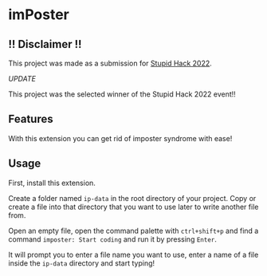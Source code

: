 # imPoster

## !! Disclaimer !!

This project was made as a submission for [Stupid Hack 2022](https://app.hackjunction.com/events/stupid-hack-2022).

_UPDATE_

This project was the selected winner of the Stupid Hack 2022 event!!

## Features

With this extension you can get rid of imposter syndrome with ease!

## Usage

First, install this extension.

Create a folder named `ip-data` in the root directory of your project. Copy or create a file into that directory that you want to use later to write another file from.

Open an empty file, open the command palette with `ctrl+shift+p` and find a command `imposter: Start coding` and run it by pressing `Enter`.

It will prompt you to enter a file name you want to use, enter a name of a file inside the `ip-data` directory and start typing!
